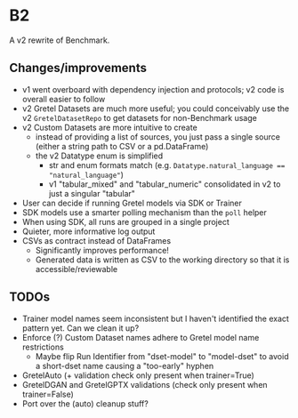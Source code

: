 # B2

A v2 rewrite of Benchmark.

## Changes/improvements

- v1 went overboard with dependency injection and protocols; v2 code is overall easier to follow
- v2 Gretel Datasets are much more useful; you could conceivably use the v2 `GretelDatasetRepo` to get datasets for non-Benchmark usage
- v2 Custom Datasets are more intuitive to create
  - instead of providing a list of sources, you just pass a single source (either a string path to CSV or a pd.DataFrame)
  - the v2 Datatype enum is simplified
    - str and enum formats match (e.g. `Datatype.natural_language == "natural_language"`)
    - v1 "tabular_mixed" and "tabular_numeric" consolidated in v2 to just a singular "tabular"
- User can decide if running Gretel models via SDK or Trainer
- SDK models use a smarter polling mechanism than the `poll` helper
- When using SDK, all runs are grouped in a single project
- Quieter, more informative log output
- CSVs as contract instead of DataFrames
  - Significantly improves performance!
  - Generated data is written as CSV to the working directory so that it is accessible/reviewable


## TODOs

- Trainer model names seem inconsistent but I haven't identified the exact pattern yet. Can we clean it up?
- Enforce (?) Custom Dataset names adhere to Gretel model name restrictions
    - Maybe flip Run Identifier from "dset-model" to "model-dset" to avoid a short-dset name causing a "too-early" hyphen
- GretelAuto (+ validation check only present when trainer=True)
- GretelDGAN and GretelGPTX validations (check only present when trainer=False)
- Port over the (auto) cleanup stuff?
